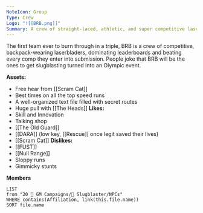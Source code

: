 ```yaml
---
NoteIcon: Group
Type: Crew
Logo: "![[BRB.png]]"
Summary: A crew of straight-laced, athletic, and super competitive laserbladers.
---
```

The first team ever to burn through in a triple, BRB is a crew of competitive, backpack-wearing laserbladers, dominating leaderboards and beating every comp they enter into submission. People joke that BRB will be the ones to get slugblasting turned into an Olympic event.

**Assets:**
- Free hear from [[Scram Cat]]
- Best times on all the top speed runs
- A well-organized text file filled with secret routes
- Huge pull with [[The Heads]]
**Likes:**
- Skill and Innovation
- Talking shop
- [[The Old Guard]]
- [[DARA]] (low key, [[Rescue]] once legit saved their lives)
- [[Scram Cat]]
**Dislikes:**
- [[FUST]]
- [[Null Range]]
- Sloppy runs
- Gimmicky stunts

**Members**
```dataview
LIST
from "20 🌟 GM Campaigns/🐌 Slugblaster/NPCs"
WHERE contains(Affiliation, link(this.file.name))
SORT file.name
```
